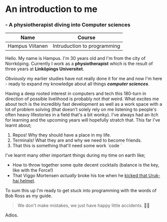 # An introduction to me
### - A physiotherapist diving into Computer sciences

| Name | Course |
| ----------- | ----------- |
| Hampus Viitanen | Intruduction to programming |

Hello. My name is Hampus. I'm 30 years old and I'm from the city of Norrköping. Currently I work as a **physiotherapist** which is the result of three years at **Linköpings Universitet**. 

*Obviously* my earlier studies have not really done it for me and now I'm here - ready to expand my knowledge about all things ***computer sciences***.

Having a deep rooted interest in computers and tech this 180-turn in direction of possible livelihood is probably not *that* weird. What excites me about tech is the incredibly fast development as well as a work space with a lot of problem solving (that doesn't solely rely on me listening to people's often heavy lifestories in a field that's a bit wonky). I've always had an itch for learning and the upcoming years will hopefully stratch that. This far I've learnt about;
1. Repos! Why they should have a place in my life.
2. Terminals! What they are and why we need to become friends.
3. That this is something that'll need some work 
`code
    <html>
        <head>
            <title>Hello there</title>
        </head>
    </html>`

I've learnt many other important things during my time on earth like;
- How to throw together some quite decent cocktails (balance is the key, like with the Force!)
- That Viggo Mortensen *actually* broke his toe when he [kicked that Uruk-hai helmet](https://www.youtube.com/watch?v=ZcCnD_MvM9I).

To sum this up I'm ready to get stuck into programming with the words of Bob Ross as my guide.
> We don't make mistakes, we just have happy little accidents. :rainbow::mount_fuji:


Adios.
